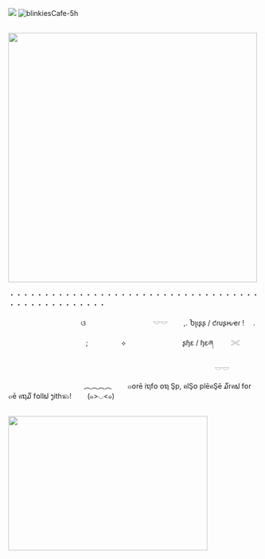 ![](https://komarev.com/ghpvc/?username=litteryzu&color=825244&style=plastic&label=◡+STALKERS) ![blinkiesCafe-5h](https://github.com/user-attachments/assets/2fc5aae7-f479-443c-947b-c174fbde1ab4)





&nbsp; &nbsp; &nbsp; &nbsp; &nbsp; &nbsp; &nbsp; &nbsp; &nbsp; &nbsp; &nbsp; &nbsp; &nbsp; &nbsp; &nbsp; &nbsp; &nbsp; &nbsp; &nbsp; &nbsp;<img src="https://github.com/user-attachments/assets/b4929491-1cb1-4521-b328-958346db3a78"
class="fr-fic fr-dib" width="500" height="500.712"></p>


 

・・・・・・・・・・・・・・・・・・・・・・・・・・・・・・・・・・・・・・・・・・・・・・・・・・


&nbsp; &nbsp; &nbsp; &nbsp; &nbsp; &nbsp; &nbsp; &nbsp; &nbsp; &nbsp; &nbsp; &nbsp; &nbsp; &nbsp; &nbsp; &nbsp; &nbsp; &nbsp; &nbsp;ଓ 　 　　 　 　　 　　 𓎟𓎟         　　,. Ⴆʅιʂʂ / ƈɾυʂԋҽɾ  !　  .  

 　
 &nbsp; &nbsp; &nbsp; &nbsp; &nbsp; &nbsp; &nbsp; &nbsp; &nbsp; &nbsp; &nbsp; &nbsp; &nbsp; &nbsp; &nbsp; &nbsp; &nbsp; &nbsp;; &nbsp; &nbsp; &nbsp; &nbsp; &nbsp; &nbsp; &nbsp; &nbsp; ⟡ 　 　　　 　　 　ʂɧɛ / ɧɛཞ  　　 𓏵　

　  &nbsp; &nbsp; &nbsp; &nbsp; &nbsp; &nbsp; &nbsp; &nbsp; &nbsp; &nbsp; &nbsp; &nbsp; &nbsp; &nbsp; &nbsp; &nbsp; &nbsp; &nbsp; &nbsp; &nbsp;&nbsp; &nbsp; &nbsp; &nbsp; &nbsp; &nbsp; &nbsp; &nbsp; &nbsp; &nbsp; &nbsp; &nbsp; &nbsp; &nbsp; &nbsp; &nbsp; &nbsp; &nbsp; &nbsp; &nbsp;   　     　     　     　　 𓎟𓎟       

 &nbsp; &nbsp; &nbsp; &nbsp; &nbsp; &nbsp; &nbsp; &nbsp; &nbsp; &nbsp; &nbsp; &nbsp; &nbsp; &nbsp; &nbsp; &nbsp; &nbsp; &nbsp;　︵︵︵︵　　 ๓໐rē iຖf໐ ໐ຖ Şp, คlŞ໐ plēคŞē ໓rคຟ f໐r ๓ē คຖ໓ f໐llຟ ງithน๖!　　  (๑>◡<๑)



&nbsp; &nbsp; &nbsp; &nbsp; &nbsp; &nbsp; &nbsp; &nbsp; &nbsp; &nbsp; &nbsp; &nbsp; &nbsp; &nbsp; &nbsp; &nbsp; &nbsp; &nbsp; &nbsp; &nbsp; 
&nbsp; &nbsp; &nbsp;<img src="https://github.com/user-attachments/assets/b1228b82-9c6e-497c-866b-9c56ec6be555"
class="fr-fic fr-dib" width="400" height="270.712"></p>



